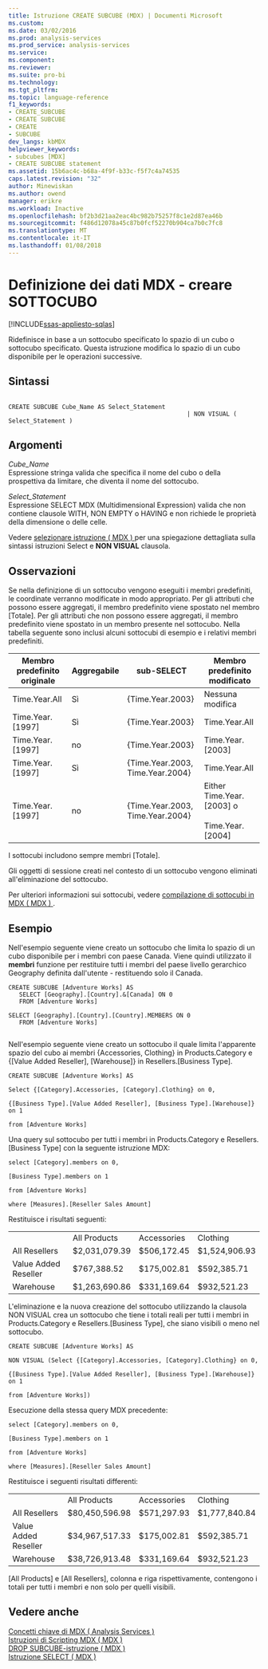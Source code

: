 ```yaml
---
title: Istruzione CREATE SUBCUBE (MDX) | Documenti Microsoft
ms.custom: 
ms.date: 03/02/2016
ms.prod: analysis-services
ms.prod_service: analysis-services
ms.service: 
ms.component: 
ms.reviewer: 
ms.suite: pro-bi
ms.technology: 
ms.tgt_pltfrm: 
ms.topic: language-reference
f1_keywords:
- CREATE_SUBCUBE
- CREATE SUBCUBE
- CREATE
- SUBCUBE
dev_langs: kbMDX
helpviewer_keywords:
- subcubes [MDX]
- CREATE SUBCUBE statement
ms.assetid: 15b6ac4c-b68a-4f9f-b33c-f5f7c4a74535
caps.latest.revision: "32"
author: Minewiskan
ms.author: owend
manager: erikre
ms.workload: Inactive
ms.openlocfilehash: bf2b3d21aa2eac4bc982b75257f8c1e2d87ea46b
ms.sourcegitcommit: f486d12078a45c87b0fcf52270b904ca7b0c7fc8
ms.translationtype: MT
ms.contentlocale: it-IT
ms.lasthandoff: 01/08/2018
---
```

# <a name="mdx-data-definition---create-subcube"></a>Definizione dei dati MDX - creare SOTTOCUBO
[!INCLUDE[ssas-appliesto-sqlas](../includes/ssas-appliesto-sqlas.md)]

  Ridefinisce in base a un sottocubo specificato lo spazio di un cubo o sottocubo specificato. Questa istruzione modifica lo spazio di un cubo disponibile per le operazioni successive.  
  
## <a name="syntax"></a>Sintassi  
  
```  
  
CREATE SUBCUBE Cube_Name AS Select_Statement  
                                                  | NON VISUAL ( Select_Statement )  
```  
  
## <a name="arguments"></a>Argomenti  
 *Cube_Name*  
 Espressione stringa valida che specifica il nome del cubo o della prospettiva da limitare, che diventa il nome del sottocubo.  
  
 *Select_Statement*  
 Espressione SELECT MDX (Multidimensional Expression) valida che non contiene clausole WITH, NON EMPTY o HAVING e non richiede le proprietà della dimensione o delle celle.  
  
 Vedere [selezionare istruzione &#40; MDX &#41; ](../mdx/mdx-data-manipulation-select.md) per una spiegazione dettagliata sulla sintassi istruzioni Select e **NON VISUAL** clausola.  
  
## <a name="remarks"></a>Osservazioni  
 Se nella definizione di un sottocubo vengono eseguiti i membri predefiniti, le coordinate verranno modificate in modo appropriato. Per gli attributi che possono essere aggregati, il membro predefinito viene spostato nel membro [Totale]. Per gli attributi che non possono essere aggregati, il membro predefinito viene spostato in un membro presente nel sottocubo. Nella tabella seguente sono inclusi alcuni sottocubi di esempio e i relativi membri predefiniti.  
  
|Membro predefinito originale|Aggregabile|sub-SELECT|Membro predefinito modificato|  
|-----------------------------|-----------------------|---------------|----------------------------|  
|Time.Year.All|Sì|{Time.Year.2003}|Nessuna modifica|  
|Time.Year. [1997]|Sì|{Time.Year.2003}|Time.Year.All|  
|Time.Year. [1997]|no|{Time.Year.2003}|Time.Year. [2003]|  
|Time.Year. [1997]|Sì|{Time.Year.2003, Time.Year.2004}|Time.Year.All|  
|Time.Year. [1997]|no|{Time.Year.2003, Time.Year.2004}|Either Time.Year.[2003] o<br /><br /> Time.Year.[2004]|  
  
 I sottocubi includono sempre membri [Totale].  
  
 Gli oggetti di sessione creati nel contesto di un sottocubo vengono eliminati all'eliminazione del sottocubo.  
  
 Per ulteriori informazioni sui sottocubi, vedere [compilazione di sottocubi in MDX &#40; MDX &#41; ](../analysis-services/multidimensional-models/mdx/building-subcubes-in-mdx-mdx.md).  
  
## <a name="example"></a>Esempio  
 Nell'esempio seguente viene creato un sottocubo che limita lo spazio di un cubo disponibile per i membri con paese Canada. Viene quindi utilizzato il **membri** funzione per restituire tutti i membri del paese livello gerarchico Geography definita dall'utente - restituendo solo il Canada.  
  
```  
CREATE SUBCUBE [Adventure Works] AS  
   SELECT [Geography].[Country].&[Canada] ON 0  
   FROM [Adventure Works]  
  
SELECT [Geography].[Country].[Country].MEMBERS ON 0  
   FROM [Adventure Works]  
  
```  
  
 Nell'esempio seguente viene creato un sottocubo il quale limita l'apparente spazio del cubo ai membri {Accessories, Clothing} in Products.Category e {[Value Added Reseller], [Warehouse]} in Resellers.[Business Type].  
  
 `CREATE SUBCUBE [Adventure Works] AS`  
  
 `Select {[Category].Accessories, [Category].Clothing} on 0,`  
  
 `{[Business Type].[Value Added Reseller], [Business Type].[Warehouse]} on 1`  
  
 `from [Adventure Works]`  
  
 Una query sul sottocubo per tutti i membri in Products.Category e Resellers.[Business Type] con la seguente istruzione MDX:  
  
 `select [Category].members on 0,`  
  
 `[Business Type].members on 1`  
  
 `from [Adventure Works]`  
  
 `where [Measures].[Reseller Sales Amount]`  
  
 Restituisce i risultati seguenti:  
  
|||||  
|-|-|-|-|  
||All Products|Accessories|Clothing|  
|All Resellers|$2,031,079.39|$506,172.45|$1,524,906.93|  
|Value Added Reseller|$767,388.52|$175,002.81|$592,385.71|  
|Warehouse|$1,263,690.86|$331,169.64|$932,521.23|  
  
 L'eliminazione e la nuova creazione del sottocubo utilizzando la clausola NON VISUAL crea un sottocubo che tiene i totali reali per tutti i membri in Products.Category e Resellers.[Business Type], che siano visibili o meno nel sottocubo.  
  
 `CREATE SUBCUBE [Adventure Works] AS`  
  
 `NON VISUAL (Select {[Category].Accessories, [Category].Clothing} on 0,`  
  
 `{[Business Type].[Value Added Reseller], [Business Type].[Warehouse]} on 1`  
  
 `from [Adventure Works])`  
  
 Esecuzione della stessa query MDX precedente:  
  
 `select [Category].members on 0,`  
  
 `[Business Type].members on 1`  
  
 `from [Adventure Works]`  
  
 `where [Measures].[Reseller Sales Amount]`  
  
 Restituisce i seguenti risultati differenti:  
  
|||||  
|-|-|-|-|  
||All Products|Accessories|Clothing|  
|All Resellers|$80,450,596.98|$571,297.93|$1,777,840.84|  
|Value Added Reseller|$34,967,517.33|$175,002.81|$592,385.71|  
|Warehouse|$38,726,913.48|$331,169.64|$932,521.23|  
  
 [All Products] e [All Resellers], colonna e riga rispettivamente, contengono i totali per tutti i membri e non solo per quelli visibili.  
  
## <a name="see-also"></a>Vedere anche  
 [Concetti chiave di MDX &#40; Analysis Services &#41;](../analysis-services/multidimensional-models/mdx/key-concepts-in-mdx-analysis-services.md)   
 [Istruzioni di Scripting MDX &#40; MDX &#41;](../mdx/mdx-scripting-statements-mdx.md)   
 [DROP SUBCUBE-istruzione &#40; MDX &#41;](../mdx/mdx-data-definition-drop-subcube.md)   
 [Istruzione SELECT &#40; MDX &#41;](../mdx/mdx-data-manipulation-select.md)  
  
  
